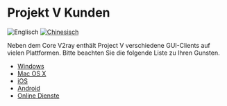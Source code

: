 # Projekt V Kunden

![Englisch](../resources/english.svg) [![Chinesisch](../resources/chinese.svg)](https://www.v2ray.com/ui_client/)

Neben dem Core V2ray enthält Project V verschiedene GUI-Clients auf vielen Plattformen. Bitte beachten Sie die folgende Liste zu Ihren Gunsten.

* [Windows](windows.md)
* [Mac OS X](osx.md)
* [iOS](ios.md)
* [Android](android.md)
* [Online Dienste](ui_client/service.md)